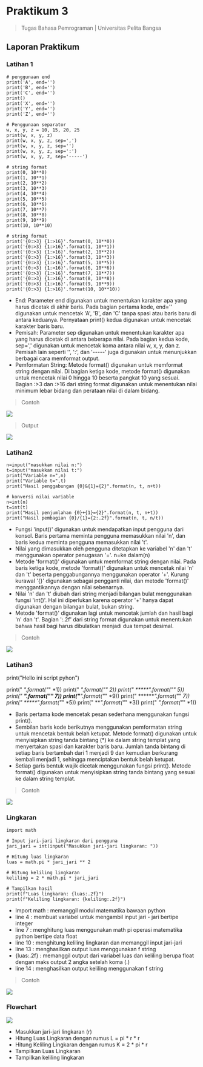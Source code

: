 # Praktikum 3
> Tugas Bahasa Pemrograman | Universitas Pelita Bangsa

## Laporan Praktikum
### Latihan 1

    # penggunaan end
    print('A', end='')
    print('B', end='')
    print('C', end='')
    print()
    print('X', end='')
    print('Y', end='')
    print('Z', end='')

    # Penggunaan separator
    w, x, y, z = 10, 15, 20, 25
    print(w, x, y, z)
    print(w, x, y, z, sep=',')
    print(w, x, y, z, sep='')
    print(w, x, y, z, sep=':')
    print(w, x, y, z, sep='-----') 

    # string format
    print(0, 10**0)
    print(1, 10**1)
    print(2, 10**2)
    print(3, 10**3)
    print(4, 10**4)
    print(5, 10**5)
    print(6, 10**6)
    print(7, 10**7)
    print(8, 10**8)
    print(9, 10**9)
    print(10, 10**10) 
 
    # string format
    print('{0:>3} {1:>16}'.format(0, 10**0))
    print('{0:>3} {1:>16}'.format(1, 10**1))
    print('{0:>3} {1:>16}'.format(2, 10**2))
    print('{0:>3} {1:>16}'.format(3, 10**3))
    print('{0:>3} {1:>16}'.format(5, 10**5))
    print('{0:>3} {1:>16}'.format(6, 10**6))
    print('{0:>3} {1:>16}'.format(7, 10**7))
    print('{0:>3} {1:>16}'.format(8, 10**8))
    print('{0:>3} {1:>16}'.format(9, 10**9))
    print('{0:>3} {1:>16}'.format(10, 10**10))
* End: Parameter end digunakan untuk menentukan karakter apa yang harus dicetak di akhir baris. Pada bagian pertama kode, end='' digunakan untuk mencetak 'A', 'B', dan 'C' tanpa spasi atau baris baru di antara keduanya. Pernyataan print() kedua digunakan untuk mencetak karakter baris baru.
* Pemisah: Parameter sep digunakan untuk menentukan karakter apa yang harus dicetak di antara beberapa nilai. Pada bagian kedua kode, sep=',' digunakan untuk mencetak koma antara nilai w, x, y, dan z. Pemisah lain seperti '', ':', dan '-----' juga digunakan untuk menunjukkan berbagai cara memformat output.
* Pemformatan String: Metode format() digunakan untuk memformat string dengan nilai. Di bagian ketiga kode, metode format() digunakan untuk mencetak nilai 0 hingga 10 beserta pangkat 10 yang sesuai. Bagian :>3 dan :>16 dari string format digunakan untuk menentukan nilai minimum lebar bidang dan perataan nilai di dalam bidang.


>Contoh
<img src="screensot/p1.jpg">

>Output
<img src="screensot/hp1.jpg">


### Latihan2

    n=input("masukkan nilai n:")
    t=input("masukkan nilai t:")
    print("Variable n=",n)
    print("Variable t=",t)
    print("Hasil penggabungan {0}&{1}={2}".format(n, t, n+t))

    # konversi nilai variable
    n=int(n)
    t=int(t)
    print("Hasil penjumlahan {0}+{1}={2}".format(n, t, n+t))
    print("Hasil pembagian {0}/{1}={2:.2f}".format(n, t, n/t))

* Fungsi 'input()' digunakan untuk mendapatkan input pengguna dari konsol. Baris pertama meminta pengguna memasukkan nilai 'n', dan baris kedua meminta pengguna memasukkan nilai 't'.
* Nilai yang dimasukkan oleh pengguna ditetapkan ke variabel 'n' dan 't' menggunakan operator penugasan '='.
n=ke dalam(n)
* Metode 'format()' digunakan untuk memformat string dengan nilai. Pada baris ketiga kode, metode 'format()' digunakan untuk mencetak nilai 'n' dan 't' beserta penggabungannya menggunakan operator '+'. Kurung kurawal '{}' digunakan sebagai pengganti nilai, dan metode 'format()' menggantikannya dengan nilai sebenarnya.
* Nilai 'n' dan 't' diubah dari string menjadi bilangan bulat menggunakan fungsi 'int()'. Hal ini diperlukan karena operator '+' hanya dapat digunakan dengan bilangan bulat, bukan string.
* Metode 'format()' digunakan lagi untuk mencetak jumlah dan hasil bagi 'n' dan 't'. Bagian ':.2f' dari string format digunakan untuk menentukan bahwa hasil bagi harus dibulatkan menjadi dua tempat desimal.

>Contoh
<img src="screensot/p2.jpg">

### Latihan3

   print("Hello ini script pyhon")

 print("    *".format("*" *1))
 print("   ***".format("*" *2))
 print("  *****".format("*" *5))
 print(" *******".format("*" *7))
 print("*********".format("*" *9))
 print(" *******".format("*" *7))
 print("  *****".format("*" *5))
 print("   ***".format("*" *3))
 print("    *".format("*" *1))

* Baris pertama kode mencetak pesan sederhana menggunakan fungsi print().
* Sembilan baris kode berikutnya menggunakan pemformatan string untuk mencetak bentuk belah ketupat. Metode format() digunakan untuk menyisipkan string tanda bintang (*) ke dalam string templat yang menyertakan spasi dan karakter baris baru. Jumlah tanda bintang di setiap baris bertambah dari 1 menjadi 9 dan kemudian berkurang kembali menjadi 1, sehingga menciptakan bentuk belah ketupat.
* Setiap garis bentuk wajik dicetak menggunakan fungsi print(). Metode format() digunakan untuk menyisipkan string tanda bintang yang sesuai ke dalam string templat.

>Contoh
<img src="screensot/p3.jpg">

### Lingkaran
    import math

    # Input jari-jari lingkaran dari pengguna
    jari_jari = int(input("Masukkan jari-jari lingkaran: "))

    # Hitung luas lingkaran
    luas = math.pi * jari_jari ** 2

    # Hitung keliling lingkaran
    keliling = 2 * math.pi * jari_jari

    # Tampilkan hasil
    print(f"Luas lingkaran: {luas:.2f}")
    print(f"Keliling lingkaran: {keliling:.2f}")

* Import math : memanggil modul matematika bawaan python
* line 4 : membuat variabel untuk mengambil input jari - jari bertipe integer
* line 7 : menghitung luas menggunakan math pi operasi matematika python bertipe data float
* line 10 : menghitung keliling lingkaran dan memanggil input jari-jari
* line 13 : menghasilkan output luas menggunakan f string
* {luas:.2f} : memanggil output dari variabel luas dan keliling berupa float dengan maks output 2 angka setelah koma (.)
* line 14 : menghasilkan output keliling menggunakan f string

>Contoh
<img src="screensot/luas lingkaran.jpg">

### Flowchart

<img src="screensot/flowchart2.jpg">

* Masukkan jari-jari lingkaran (r)
* Hitung Luas Lingkaran dengan rumus L = pi * r * r
* Hitung Keliling Lingkaran dengan rumus K = 2 * pi * r 
* Tampilkan Luas Lingkaran
* Tampilkan keliling lingkaran
